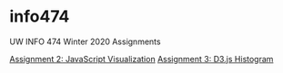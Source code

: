 # info474

UW INFO 474 Winter 2020 Assignments

[Assignment 2: JavaScript Visualization](https://gradyat.github.io/info474/a2/)
[Assignment 3: D3.js Histogram](https://gradyat.github.io/info474/a3/)
